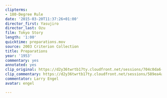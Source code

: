 ```yaml
---
clipterms:
- 180-Degree Rule
date: '2015-03-20T11:37:26+01:00'
director_first: Yasujiro
director_last: Ozu
film: Tokyo Story
length: '1:00'
quicktime: preparations.mov
source: 2003 Criterion Collection
title: Preparations
year: '1953'
commentary: yes
annotated: yes
clip_original: https://d2y36twrtb17ty.cloudfront.net/sessions/704c0da6-5f71-4bce-baee-ae31015d30b4/4b6e6319-cc56-4e4d-ac87-ae31015d30be-e180eb03-5c20-40a8-be9a-ae31015d5a8b.mp4
clip_commentary: https://d2y36twrtb17ty.cloudfront.net/sessions/589ea4ae-5e7c-4b78-9c44-ae31015d3968/05b0f992-a112-4f41-8bad-ae31015d3972-587bc05c-beaa-4848-99b5-ae31015d6339.mp4
commentator: Larry Engel
avatar: engel

---
```

